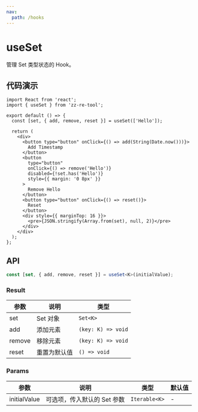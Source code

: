 ```yaml
---
nav:
  path: /hooks
---
```


# useSet

管理 Set 类型状态的 Hook。

## 代码演示

```tsx
import React from 'react';
import { useSet } from 'zz-re-tool';

export default () => {
  const [set, { add, remove, reset }] = useSet(['Hello']);

  return (
    <div>
      <button type="button" onClick={() => add(String(Date.now()))}>
        Add Timestamp
      </button>
      <button
        type="button"
        onClick={() => remove('Hello')}
        disabled={!set.has('Hello')}
        style={{ margin: '0 8px' }}
      >
        Remove Hello
      </button>
      <button type="button" onClick={() => reset()}>
        Reset
      </button>
      <div style={{ marginTop: 16 }}>
        <pre>{JSON.stringify(Array.from(set), null, 2)}</pre>
      </div>
    </div>
  );
};
```

## API

```typescript
const [set, { add, remove, reset }] = useSet<K>(initialValue);
```

### Result

| 参数   | 说明         | 类型               |
| ------ | ------------ | ------------------ |
| set    | Set 对象     | `Set<K>`           |
| add    | 添加元素     | `(key: K) => void` |
| remove | 移除元素     | `(key: K) => void` |
| reset  | 重置为默认值 | `() => void`       |

### Params

| 参数         | 说明                        | 类型          | 默认值 |
| ------------ | --------------------------- | ------------- | ------ |
| initialValue | 可选项，传入默认的 Set 参数 | `Iterable<K>` | -      |

